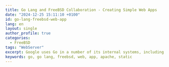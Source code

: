 ```yaml
---
title: Go Lang and FreeBSD Collaboration - Creating Simple Web Apps
date: "2024-12-25 15:11:10 +0100"
id: go-lang-freebsd-web-app
lang: en
layout: single
author_profile: true
categories:
  - FreeBSD
tags: "WebServer"
excerpt: Google uses Go in a number of its internal systems, including the Kubernetes container orchestration platform and the Google Search search engine.
keywords: go, go lang, freebsd, web, app, apache, static
---
```

